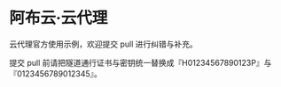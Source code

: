 阿布云·云代理
====

云代理官方使用示例，欢迎提交 pull 进行纠错与补充。

提交 pull 前请把隧道通行证书与密钥统一替换成『H01234567890123P』与『0123456789012345』。
